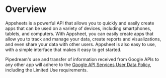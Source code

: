 # Overview

Appsheets is a powerful API that allows you to quickly and easily create apps
that can be used on a variety of devices, including smartphones, tablets, and
computers. With Appsheet, you can easily create apps that allow you to track
and manage your data, create reports and visualizations, and even share your
data with other users. Appsheet is also easy to use, with a simple interface
that makes it easy to get started.

Pipedream's use and transfer of information received from Google APIs to any other app will adhere to the [Google API Services User Data Policy](https://developers.google.com/terms/api-services-user-data-policy#additional_requirements_for_specific_api_scopes), including the Limited Use requirements.